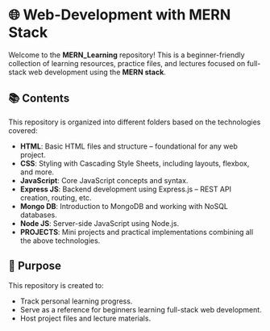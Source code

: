 # 🌐 Web-Development with MERN Stack

Welcome to the **MERN_Learning** repository! This is a beginner-friendly collection of learning resources, practice files, and lectures focused on full-stack web development using the **MERN stack**.

## 📚 Contents

This repository is organized into different folders based on the technologies covered:

- **HTML**: Basic HTML files and structure – foundational for any web project.
- **CSS**: Styling with Cascading Style Sheets, including layouts, flexbox, and more.
- **JavaScript**: Core JavaScript concepts and syntax.
- **Express JS**: Backend development using Express.js – REST API creation, routing, etc.
- **Mongo DB**: Introduction to MongoDB and working with NoSQL databases.
- **Node JS**: Server-side JavaScript using Node.js.
- **PROJECTS**: Mini projects and practical implementations combining all the above technologies.

## 🧠 Purpose

This repository is created to:
- Track personal learning progress.
- Serve as a reference for beginners learning full-stack web development.
- Host project files and lecture materials.
